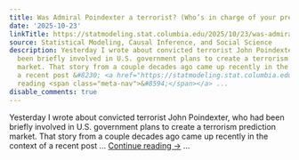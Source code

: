 ```yaml
---
title: Was Admiral Poindexter a terrorist? (Who’s in charge of your prediction market?)
date: '2025-10-23'
linkTitle: https://statmodeling.stat.columbia.edu/2025/10/23/was-admiral-poindexter-a-terrorist-whos-in-charge-of-your-prediction-market/
source: Statistical Modeling, Causal Inference, and Social Science
description: Yesterday I wrote about convicted terrorist John Poindexter, who had
  been briefly involved in U.S. government plans to create a terrorism prediction
  market. That story from a couple decades ago came up recently in the context of
  a recent post &#8230; <a href="https://statmodeling.stat.columbia.edu/2025/10/23/was-admiral-poindexter-a-terrorist-whos-in-charge-of-your-prediction-market/">Continue
  reading <span class="meta-nav">&#8594;</span></a> ...
disable_comments: true
---
```

Yesterday I wrote about convicted terrorist John Poindexter, who had been briefly involved in U.S. government plans to create a terrorism prediction market. That story from a couple decades ago came up recently in the context of a recent post &#8230; <a href="https://statmodeling.stat.columbia.edu/2025/10/23/was-admiral-poindexter-a-terrorist-whos-in-charge-of-your-prediction-market/">Continue reading <span class="meta-nav">&#8594;</span></a> ...